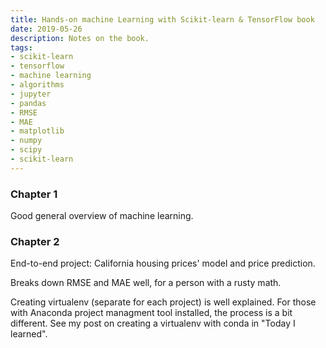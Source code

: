```yaml
---
title: Hands-on machine Learning with Scikit-learn & TensorFlow book
date: 2019-05-26
description: Notes on the book.
tags: 
- scikit-learn
- tensorflow
- machine learning 
- algorithms
- jupyter
- pandas
- RMSE
- MAE
- matplotlib
- numpy
- scipy
- scikit-learn
---
```

### Chapter 1 
Good general overview of machine learning.

### Chapter 2
End-to-end project: California housing prices' model and price prediction. 

Breaks down RMSE and MAE well, for a person with a rusty math.

Creating virtualenv (separate for each project) is well explained. For those with Anaconda project managment tool installed, the process is a bit different. See my post on creating a virtualenv with conda in "Today I learned".